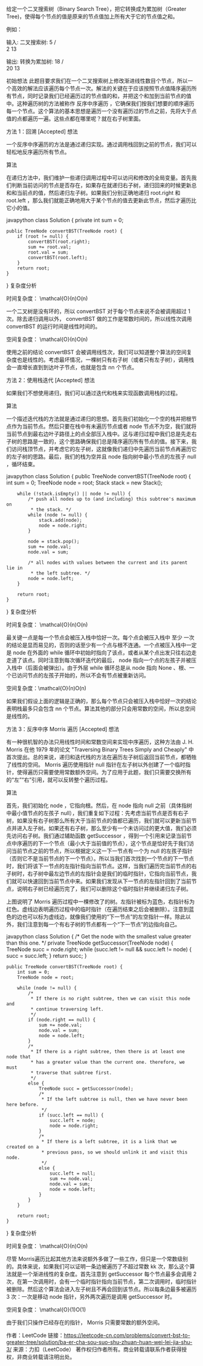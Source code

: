 给定一个二叉搜索树（Binary Search Tree），把它转换成为累加树（Greater Tree)，使得每个节点的值是原来的节点值加上所有大于它的节点值之和。

例如：

输入: 二叉搜索树:
              5
            /   \
           2     13

输出: 转换为累加树:
             18
            /   \
          20     13


初始想法
此题目要求我们在一个二叉搜索树上修改渐进线性数目个节点，所以一个高效的解法应该遍历每个节点一次。解法的关键在于应该按照节点值降序遍历所有节点，同时记录我们已经遍历过的节点值的和，并把这个和加到当前节点的值中。这种遍历树的方法被称作 反序中序遍历 ，它确保我们按我们想要的顺序遍历每一个节点。这个算法的基本思想是遍历一个没有遍历过的节点之前，先将大于点值的点都遍历一遍。这些点都在哪里呢？就在右子树里面。

方法 1：回溯 [Accepted]
想法

一个反序中序遍历的方法是通过递归实现。通过调用栈回到之前的节点，我们可以轻松地反序遍历所有节点。

算法

在递归方法中，我们维护一些递归调用过程中可以访问和修改的全局变量。首先我们判断当前访问的节点是否存在，如果存在就递归右子树，递归回来的时候更新总和和当前点的值，然后递归左子树。如果我们分别正确地递归 root.right 和 root.left ，那么我们就能正确地用大于某个节点的值去更新此节点，然后才遍历比它小的值。

javapython
class Solution {
    private int sum = 0;

    public TreeNode convertBST(TreeNode root) {
        if (root != null) {
            convertBST(root.right);
            sum += root.val;
            root.val = sum;
            convertBST(root.left);
        }
        return root;
    }
}
复杂度分析

时间复杂度： \mathcal{O}(n)O(n)

一个二叉树是没有环的，所以 convertBST 对于每个节点来说不会被调用超过 1 次。除去递归调用以外， convertBST 做的工作是常数时间的，所以线性次调用 convertBST 的运行时间是线性时间的。

空间复杂度： \mathcal{O}(n)O(n)

使用之前的结论 convertBST 会被调用线性次，我们可以知道整个算法的空间复杂度也是线性的。考虑最坏情况，一棵树只有右子树（或者只有左子树），调用栈会一直增长直到到达叶子节点，也就是包含 nn 个节点。

方法 2：使用栈迭代 [Accepted]
想法

如果我们不想使用递归，我们可以通过迭代和栈来实现函数调用栈的过程。

算法

一个描述迭代栈的方法就是通过递归的思想。首先我们初始化一个空的栈并把根节点作为当前节点。然后只要在栈中有未遍历节点或者 node 节点不为空，我们就将当前节点到最右边叶子路径上的点全部压入栈中。这与递归过程中我们总是先走右子树的思路是一致的，这个思路确保我们总是降序遍历所有节点的值。接下来，我们访问栈顶节点，并考虑它的左子树，这就像我们递归中先遍历当前节点再遍历它的左子树的思路。最后，我们的栈为空并且 node 指向树中最小节点的左孩子 null ，循环结束。

javapython
class Solution {
    public TreeNode convertBST(TreeNode root) {
        int sum = 0;
        TreeNode node = root;
        Stack<TreeNode> stack = new Stack<TreeNode>();

        while (!stack.isEmpty() || node != null) {
            /* push all nodes up to (and including) this subtree's maximum on
             * the stack. */
            while (node != null) {
                stack.add(node);
                node = node.right;
            }

            node = stack.pop();
            sum += node.val;
            node.val = sum;

            /* all nodes with values between the current and its parent lie in
             * the left subtree. */
            node = node.left;
        }

        return root;
    }
}
复杂度分析

时间复杂度： \mathcal{O}(n)O(n)

最关键一点是每一个节点会被压入栈中恰好一次。每个点会被压入栈中 至少 一次的结论是显而易见的，否则的话至少有一个点与根不连通。一个点被压入栈中一定是 node 在外面的 while 循环中初始时指向了该点，或者从某个点出发只往右边走走道了该点。同时注意到每次循环迭代的最后， node 指向一个点的左孩子并被压入栈中（后面会被弹出）。由于外层 while 循环总是从 node 指向 None 、根、一个已访问节点的左孩子开始的，所以不会有节点被重新访问。

空间复杂度：\mathcal{O}(n)O(n)

如果我们假设上面的逻辑是正确的，那么每个节点只会被压入栈中恰好一次的结论表明栈最多只会包含 nn 个节点。算法其他的部分只会用常数的空间，所以总空间是线性的。

方法 3：反序中序 Morris 遍历 [Accepted]
想法

有一种很机智的办法只用线性时间和常数空间来实现中序遍历，这种方法由 J. H. Morris 在他 1979 年的论文 "Traversing Binary Trees Simply and Cheaply" 中首次提出。总的来说，递归和迭代栈的方法在遍历左子树后返回当前节点，都牺牲了线性的空间。 Morris 遍历使用指针 null 指针在左子树以外创建了一个临时指针，使得遍历只需要使用常数额外空间。为了应用于此题，我们只需要交换所有的“左”“右”引用，就可以反转整个遍历过程。

算法

首先，我们初始化 node ，它指向根。然后，在 node 指向 null 之前（具体指树中最小值节点的左孩子 null），我们重复如下过程：先考虑当前节点是否有右子树，如果没有右子树那么所有大于当前节点的值都已遍历，我们就可以更新当前节点并进入左子树。如果还有右子树，那么至少有一个未访问过的更大值，我们必须先访问右子树。我们通过辅助函数 getSuccessor ，得到一个引用来记录当前节点中序遍历的下一个节点（最小大于当前值的节点），这个节点是恰好先于我们访问当前节点之前的节点，所以根据定义这一下一节点有一个为 null 的左孩子指针（否则它不是当前节点的下一个节点）。所以当我们首次找到一个节点的下一节点时，我们将该下一节点的左指针指向当前节点。这样，当我们遍历完当前节点的右子树时，右子树中最左边节点的左指针会是我们的临时指针，它指向当前节点，我们就可以快速回到当前节点中来。如果我们发现从下一节点的左指针回到了当前节点，说明右子树已经遍历完了，我们可以删除这个临时指针并继续递归左子树。



上图说明了 Morris 遍历过程中一棵修改了的树。左指针被标为蓝色，右指针标为红色。虚线边表明遍历过程中的临时指针（在遍历结束之后会被删除）。注意到蓝色的边也可以标为虚线边，就像我们使用的“下一节点”的左空指针一样。除此以外，我们注意到每一个有右子树的节点都有一个“下一节点”的边指向自己。

javapython
class Solution {
    /* Get the node with the smallest value greater than this one. */
    private TreeNode getSuccessor(TreeNode node) {
        TreeNode succ = node.right;
        while (succ.left != null && succ.left != node) {
            succ = succ.left;
        }
        return succ;
    }

    public TreeNode convertBST(TreeNode root) {
        int sum = 0;
        TreeNode node = root;

        while (node != null) {
            /* 
             * If there is no right subtree, then we can visit this node and
             * continue traversing left.
             */
            if (node.right == null) {
                sum += node.val;
                node.val = sum;
                node = node.left;
            }
            /* 
             * If there is a right subtree, then there is at least one node that
             * has a greater value than the current one. therefore, we must
             * traverse that subtree first.
             */
            else {
                TreeNode succ = getSuccessor(node);
                /* 
                 * If the left subtree is null, then we have never been here before.
                 */
                if (succ.left == null) {
                    succ.left = node;
                    node = node.right;
                }
                /* 
                 * If there is a left subtree, it is a link that we created on a
                 * previous pass, so we should unlink it and visit this node.
                 */
                else {
                    succ.left = null;
                    sum += node.val;
                    node.val = sum;
                    node = node.left;
                }
            }
        }
        
        return root;
    }
}
复杂度分析

时间复杂度： \mathcal{O}(n)O(n)

尽管 Morris遍历比起其他方法来说额外多做了一些工作，但只是一个常数级别的。具体来说，如果我们可以证明一条边被遍历了不超过常数 kk 次，那么这个算法就是一个渐进线性的复杂度。首先注意到 getSuccessor 每个节点最多会调用 2 次，在第一次调用时，会有一个临时指针指向当前节点，第二次调用时，临时指针被删除。然后这个算法会进入左子树且不再会回到该节点。所以每条边最多被遍历 3 次：一次是移动 node 指针，另外两次遍历是调用 getSuccessor 时。

空间复杂度： \mathcal{O}(1)O(1)

由于我们只操作已经存在的指针， Morris 只需要常数的额外空间。

作者：LeetCode
链接：https://leetcode-cn.com/problems/convert-bst-to-greater-tree/solution/ba-er-cha-sou-suo-shu-zhuan-huan-wei-lei-jia-shu-3/
来源：力扣（LeetCode）
著作权归作者所有。商业转载请联系作者获得授权，非商业转载请注明出处。